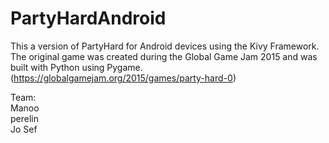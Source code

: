 # PartyHardAndroid
This a version of PartyHard for Android devices using the Kivy Framework.  
The original game was created during the Global Game Jam 2015 and was built with Python using Pygame.  
(https://globalgamejam.org/2015/games/party-hard-0)  
  
  
Team:  
Manoo  
perelin  
Jo Sef  
